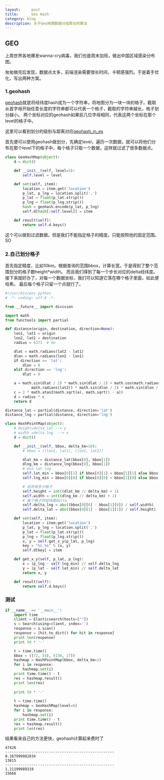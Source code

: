 ```yaml
---
layout:     post
title:      Geo Hash
category: blog
description: 关于Geo地理数据分组聚合的算法
---
```


## GEO
上周世界各地爆发wanna-cry病毒，我们也是周末加班，做出中国区域感染分布图。

匆匆做完后发现，数据点太多，前端渲染需要很长时间，卡顿感强烈。于是着手优化，写出两种方案。

### 1.geohash
[geohash](https://en.wikipedia.org/wiki/Geohash)就是将经纬度hash成为一个字符串，将地图分为一块一块的格子。截取从首字母开始任意长度的字符串都可以代表一个格子，截取的字符串越长，格子划分越小。
两个坐标对应的geohash如果前几位字母相同，代表这两个坐标在那个level的格子中。

这里可以看到划分的级别与距离对应[geohash_in_es](https://www.elastic.co/guide/en/elasticsearch/guide/current/geohashes.html)

首先便可以使用geohash做划分，先确定level，遍历一次数据，就可以将他们分布在那个level下的格子中，每个格子只取一个数据，这样就过滤了很多数据点。
```python
class GeoHashMap(object):
    d = dict()

    def __init__(self, level=5):
        self.level = level

    def set(self, item):
        location = item.get('location')
        p_lat, p_lng = location.split(',')
        p_lat = float(p_lat.strip())
        p_lng = float(p_lng.strip())
        hash = geohash.encode(p_lat, p_lng)
        self.d[hash[:self.level]] = item

    def result(self):
        return self.d.keys()
```
这个可以做到过滤数据，但是我们不能指定格子的精度。只能按照他的固定范围。SO

### 2.自己划分格子
首先指定精度，比如10km。根据查询的范围bbox，计算长宽。于是得到了整个范围划分的格子数height*width。
而且我们得到了每一个步长对应的delta经纬度。
接下来就好办了，对每一个数据坐标，我们可以知道它落在哪个格子里面，如此便哈希。
最后每个格子只留一个点就行了。
```python
#!/usr/bin/env python
# -*- coding: utf-8 -*-

from __future__ import division

import math
from functools import partial

def distance(origin, destination, direction=None):
    lon1, lat1 = origin
    lon2, lat2 = destination
    radius = 6371  # km

    dlat = math.radians(lat2 - lat1)
    dlon = math.radians(lon2 - lon1)
    if direction == 'lat':
        dlon = 0
    elif direction == 'lng':
        dlat = 0

    a = math.sin(dlat / 2) * math.sin(dlat / 2) + math.cos(math.radians(lat1)) * math.cos(
            math.radians(lat2)) * math.sin(dlon / 2) * math.sin(dlon / 2)
    c = 2 * math.atan2(math.sqrt(a), math.sqrt(1 - a))
    d = radius * c
    return d

distance_lat = partial(distance, direction='lat')
distance_lng = partial(distance, direction='lng')

class HashPointMap(object):
    # height=delta_lat --> y
    # width =delta lng  --> x
    d = dict()

    def __init__(self, bbox, delta_km=10):
        # bbox = ((lon1, lat1), (lon2, lat2))

        dlat_km = distance_lat(bbox[0], bbox[1])
        dlng_km = distance_lng(bbox[0], bbox[1])
        # min lat lng
        self.lat_min = bbox[0][1] if bbox[0][1] < bbox[1][1] else bbox[1][1]
        self.lng_min = bbox[0][0] if bbox[0][0] < bbox[1][0] else bbox[1][0]

        # 总共有多少格子
        self.height = int((dlat_km // delta_km) + 1)
        self.width = int((dlng_km // delta_km) + 1)
        # 每个格子的经纬度delta
        self.delta_lng = abs((bbox[0][0] - bbox[1][0]) / self.width)
        self.delta_lat = abs((bbox[0][1] - bbox[1][1]) / self.height)

    def set(self, item):
        location = item.get('location')
        p_lat, p_lng = location.split(',')
        p_lat = float(p_lat.strip())
        p_lng = float(p_lng.strip())
        x, y = self.get_x_y(p_lat, p_lng)
        key = "%s_%s" % (x, y)
        self.d[key] = item

    def get_x_y(self, p_lat, p_lng):
        x = (p_lng - self.lng_min) // self.delta_lng
        y = (p_lat - self.lat_min) // self.delta_lat
        return x, y

    def result(self):
        return self.d.keys()
```
### 测试

```python
if __name__ == '__main__':
    import time
    client = Elasticsearch(hosts=[""])
    s = Search(using=client, index='')
    response = s.scan()
    response = [hit.to_dict() for hit in response]
    print len(response)
    print 50 * '-'

    t = time.time()
    bbox = ((72, 54), (136, 17))
    hashmap = HashPointMap(bbox, delta_km=1)
    for i in response:
        hashmap.set(i)
    print time.time() - t
    res = hashmap.result()
    print len(res)
    
    print 50 * '-'
    
    t = time.time()
    hashmap = GeoHashMap(level=6)
    for i in response:
        hashmap.set(i)
    print time.time() - t
    res = hashmap.result()
    print len(res)
```
结果看来自己的方法更快，geohash计算起来费时了
```
47426
--------------------------------------------------
0.167999982834
13815
--------------------------------------------------
1.21199989319
15666
```



